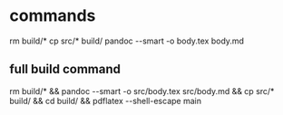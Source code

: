 # commands
rm build/*
cp src/* build/
pandoc --smart -o body.tex body.md
## full build command
rm build/* && pandoc --smart -o src/body.tex src/body.md && cp src/* build/ && cd build/ && pdflatex --shell-escape main
